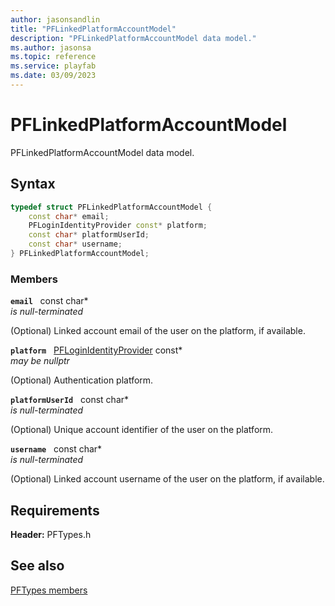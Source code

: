 ```yaml
---
author: jasonsandlin
title: "PFLinkedPlatformAccountModel"
description: "PFLinkedPlatformAccountModel data model."
ms.author: jasonsa
ms.topic: reference
ms.service: playfab
ms.date: 03/09/2023
---
```


# PFLinkedPlatformAccountModel  

PFLinkedPlatformAccountModel data model.  

## Syntax  
  
```cpp
typedef struct PFLinkedPlatformAccountModel {  
    const char* email;  
    PFLoginIdentityProvider const* platform;  
    const char* platformUserId;  
    const char* username;  
} PFLinkedPlatformAccountModel;  
```
  
### Members  
  
**`email`** &nbsp; const char*  
*is null-terminated*  
  
(Optional) Linked account email of the user on the platform, if available.
  
**`platform`** &nbsp; [PFLoginIdentityProvider](../enums/pfloginidentityprovider.md) const*  
*may be nullptr*  
  
(Optional) Authentication platform.
  
**`platformUserId`** &nbsp; const char*  
*is null-terminated*  
  
(Optional) Unique account identifier of the user on the platform.
  
**`username`** &nbsp; const char*  
*is null-terminated*  
  
(Optional) Linked account username of the user on the platform, if available.
  
  
## Requirements  
  
**Header:** PFTypes.h
  
## See also  
[PFTypes members](../pftypes_members.md)  

  
  
